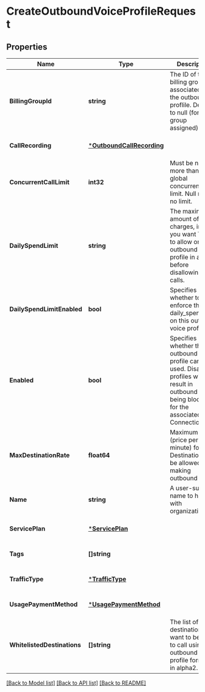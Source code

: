 # CreateOutboundVoiceProfileRequest

## Properties
Name | Type | Description | Notes
------------ | ------------- | ------------- | -------------
**BillingGroupId** | **string** | The ID of the billing group associated with the outbound proflile. Defaults to null (for no group assigned). | [optional] [default to null]
**CallRecording** | [***OutboundCallRecording**](OutboundCallRecording.md) |  | [optional] [default to null]
**ConcurrentCallLimit** | **int32** | Must be no more than your global concurrent call limit. Null means no limit. | [optional] [default to null]
**DailySpendLimit** | **string** | The maximum amount of usage charges, in USD, you want Telnyx to allow on this outbound voice profile in a day before disallowing new calls. | [optional] [default to null]
**DailySpendLimitEnabled** | **bool** | Specifies whether to enforce the daily_spend_limit on this outbound voice profile. | [optional] [default to false]
**Enabled** | **bool** | Specifies whether the outbound voice profile can be used. Disabled profiles will result in outbound calls being blocked for the associated Connections. | [optional] [default to true]
**MaxDestinationRate** | **float64** | Maximum rate (price per minute) for a Destination to be allowed when making outbound calls. | [optional] [default to null]
**Name** | **string** | A user-supplied name to help with organization. | [default to null]
**ServicePlan** | [***ServicePlan**](ServicePlan.md) |  | [optional] [default to null]
**Tags** | **[]string** |  | [optional] [default to null]
**TrafficType** | [***TrafficType**](TrafficType.md) |  | [optional] [default to null]
**UsagePaymentMethod** | [***UsagePaymentMethod**](UsagePaymentMethod.md) |  | [optional] [default to null]
**WhitelistedDestinations** | **[]string** | The list of destinations you want to be able to call using this outbound voice profile formatted in alpha2. | [optional] [default to ["US","CA"]]

[[Back to Model list]](../README.md#documentation-for-models) [[Back to API list]](../README.md#documentation-for-api-endpoints) [[Back to README]](../README.md)

